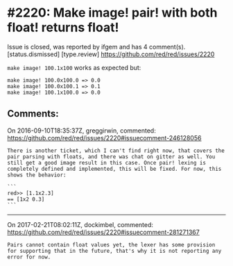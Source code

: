 
#2220: Make image! pair! with both float! returns float!
================================================================================
Issue is closed, was reported by ifgem and has 4 comment(s).
[status.dismissed] [type.review]
<https://github.com/red/red/issues/2220>

`make image! 100.1x100` works as expected but:

```
make image! 100.0x100.0 => 0.0
make image! 100.0x100.1 => 0.1
make image! 100.1x100.0 => 0.0
```



Comments:
--------------------------------------------------------------------------------

On 2016-09-10T18:35:37Z, greggirwin, commented:
<https://github.com/red/red/issues/2220#issuecomment-246128056>

    There is another ticket, which I can't find right now, that covers the pair parsing with floats, and there was chat on gitter as well. You still get a good image result in this case. Once pair! lexing is completely defined and implemented, this will be fixed. For now, this shows the behavior:
    
    ```
    red>> [1.1x2.3]
    == [1x2 0.3]
    ```

--------------------------------------------------------------------------------

On 2017-02-21T08:02:11Z, dockimbel, commented:
<https://github.com/red/red/issues/2220#issuecomment-281271367>

    Pairs cannot contain float values yet, the lexer has some provision for supporting that in the future, that's why it is not reporting any error for now.

